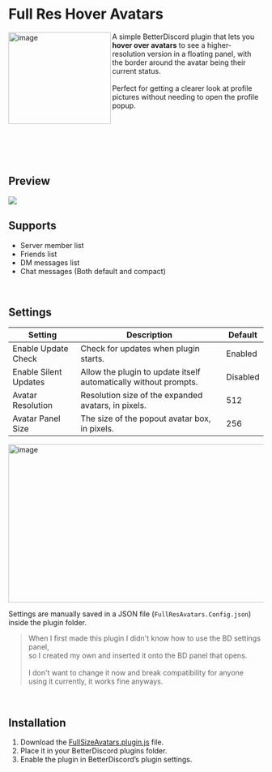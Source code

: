 # Full Res Hover Avatars 
<img align="left" width="202" height="181" alt="image" src="https://user-images.githubusercontent.com/43224790/190882375-d12af1b8-637f-4d15-a2bd-79e7d2a63d53.png" />
A simple BetterDiscord plugin that lets you <b>hover over avatars</b> to see a higher-resolution version in a floating panel, with the border around the avatar being their current status. <br><br>Perfect for getting a clearer look at profile pictures without needing to open the profile popup.

<br><br><br>
<br><br>

## Preview

<img src="https://user-images.githubusercontent.com/43224790/193963127-166ce3ca-d411-4cea-aeb6-208affc993e4.gif">

<br>

## Supports
- Server member list
- Friends list
- DM messages list
- Chat messages (Both default and compact)

<br>

## Settings

| Setting               | Description                                                                | Default   |
|-----------------------|----------------------------------------------------------------------------|-----------|
| Enable Update Check   | Check for updates when plugin starts.                                      | Enabled   |
| Enable Silent Updates | Allow the plugin to update itself automatically without prompts.           | Disabled  |
| Avatar Resolution     | Resolution size of the expanded avatars, in pixels.                        | 512       |
| Avatar Panel Size     | The size of the popout avatar box, in pixels.                              | 256       |

<img width="537" height="312" alt="image" src="https://github.com/user-attachments/assets/a4596bce-5def-4e83-9c0c-28d213926d00" />

Settings are manually saved in a JSON file (`FullResAvatars.Config.json`) inside the plugin folder.
> When I first made this plugin I didn't know how to use the BD settings panel,\
> so I created my own and inserted it onto the BD panel that opens.<br><br>
> I don't want to change it now and break compatibility for anyone using it currently, it works fine anyways.

<br>

## Installation
1. Download the [FullSizeAvatars.plugin.js](https://raw.githubusercontent.com/GentlePuppet/BetterDiscordPlugins/main/FullResAvatarHover/FullSizeAvatars.plugin.js) file.
2. Place it in your BetterDiscord plugins folder.
3. Enable the plugin in BetterDiscord’s plugin settings.
